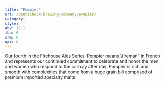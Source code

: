 ```yaml
---
title: "Pompier"
url: /pennichuck-brewing-company/pompier/
category: 
style: 
abv: 12.1
ibu: 0
srm: 0
upc: 0
---
```

Our fourth in the Firehouse Ales Series, Pompier means \fireman\" in French and represents our continued commitment to celebrate and honor the men and women who respond to the call day after day.  Pompier is rich and  smooth with complexities that come from a huge grain bill comprised of premium imported specialty malts
